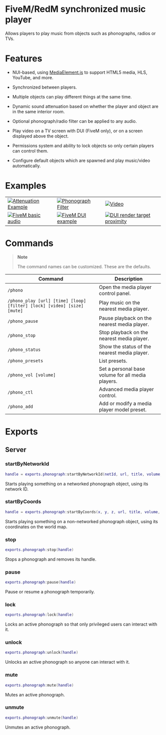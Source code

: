 # FiveM/RedM synchronized music player

Allows players to play music from objects such as phonographs, radios or TVs.

# Features

- NUI-based, using [MediaElement.js](https://www.mediaelementjs.com/) to support HTML5 media, HLS, YouTube, and more.

- Synchronized between players.

- Multiple objects can play different things at the same time.

- Dynamic sound attenuation based on whether the player and object are in the same interior room.

- Optional phonograph/radio filter can be applied to any audio.

- Play video on a TV screen with DUI (FiveM only), or on a screen displayed above the object.

- Permissions system and ability to lock objects so only certain players can control them.

- Configure default objects which are spawned and play music/video automatically.

# Examples

| | | |
|-|-|-|
|[![Attenuation Example](https://i.imgur.com/BTkglVYm.jpg)](https://imgur.com/BTkglVY)| [![Phonograph Filter](https://i.imgur.com/L8sWpOCm.jpg)](https://imgur.com/L8sWpOC) | [![Video](https://i.imgur.com/2jRYlSem.jpg)](https://imgur.com/2jRYlSe) |
|[![FiveM basic audio](https://i.imgur.com/CofS0VPm.jpg)](https://imgur.com/CofS0VP)|[![FiveM DUI example](https://i.imgur.com/ndZwPvDm.jpg)](https://imgur.com/ndZwPvD)|[![DUI render target proximity](https://i.imgur.com/m2KddI6m.jpg)](https://imgur.com/m2KddI6)|

# Commands

> **Note**
> 
> The command names can be customized. These are the defaults.

| Command                                                                          | Description                                       |
|----------------------------------------------------------------------------------|---------------------------------------------------|
| `/phono`                                                                         | Open the media player control panel.              |
| `/phono_play [url] [time] [loop] [filter] [lock] [video] [size] [mute]`          | Play music on the nearest media player.           |
| `/phono_pause`                                                                   | Pause playback on the nearest media player.       |
| `/phono_stop`                                                                    | Stop playback on the nearest media player.        |
| `/phono_status`                                                                  | Show the status of the nearest media player.      |
| `/phono_presets`                                                                 | List presets.                                     |
| `/phono_vol [volume]`                                                            | Set a personal base volume for all media players. |
| `/phono_ctl`                                                                     | Advanced media player control.                    |
| `/phono_add`                                                                     | Add or modify a media player model preset.        |

# Exports

## Server

### startByNetworkId

```lua
handle = exports.phonograph:startByNetworkId(netId, url, title, volume, offset, duration, loop, filter, locked, video, videoSize, muted)
```

Starts playing something on a networked phonograph object, using its network ID.

### startByCoords

```lua
handle = exports.phonograph:startByCoords(x, y, z, url, title, volume, offset, duration, loop, filter, locked, video, videoSize, muted)
```

Starts playing something on a non-networked phonograph object, using its coordinates on the world map.

### stop

```lua
exports.phonograph:stop(handle)
```

Stops a phonograph and removes its handle.

### pause

```lua
exports.phonograph:pause(handle)
```

Pause or resume a phonograph temporarily.

### lock

```lua
exports.phonograph:lock(handle)
```

Locks an active phonograph so that only privileged users can interact with it.

### unlock

```lua
exports.phonograph:unlock(handle)
```

Unlocks an active phonograph so anyone can interact with it.

### mute

```lua
exports.phonograph:mute(handle)
```

Mutes an active phonograph.

### unmute

```lua
exports.phonograph:unmute(handle)
```

Unmutes an active phonograph.
